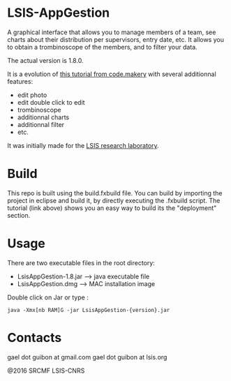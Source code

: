 LSIS-AppGestion
===============

A graphical interface that allows you to manage members of a team, see charts about their distribution per supervisors, entry date, etc. It allows you to obtain a trombinoscope of the members, and to filter your data.

The actual version is 1.8.0.

It is a evolution of [this tutorial from code.makery](http://code.makery.ch/library/javafx-8-tutorial/ "code.makery tutorial") with several additionnal features:
- edit photo
- edit double click to edit
- trombinoscope
- additionnal charts
- additionnal filter
- etc.

It was initially made for the [LSIS research laboratory](http://www.lsis.org/ "lsis home page").


# Build

This repo is built using the build.fxbuild file. You can build by importing the project in eclipse and build it, by directly executing the .fxbuild script.
The tutorial (link above) shows you an easy way to build its the "deployment" section.

# Usage

There are two executable files in the root directory:
- LsisAppGestion-1.8.jar --> java executable file
- LsisAppGestion.dmg --> MAC installation image

Double click on Jar or type :

```
java -Xmx[nb RAM]G -jar LsisAppGestion-{version}.jar
```

# Contacts

gael dot guibon at gmail.com
gael dot guibon at lsis.org

@2016 SRCMF LSIS-CNRS
